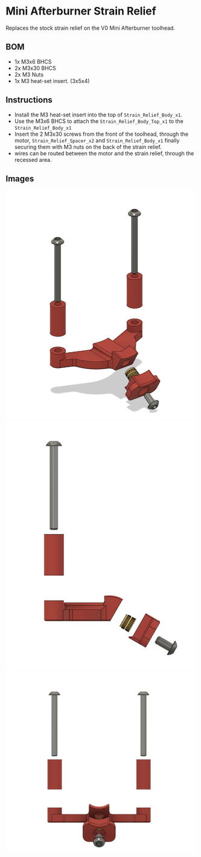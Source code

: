 Mini Afterburner Strain Relief
==============================

Replaces the stock strain relief on the V0 Mini Afterburner toolhead.  


BOM
---

- 1x M3x6 BHCS
- 2x M3x30 BHCS
- 2x M3 Nuts
- 1x M3 heat-set insert. (3x5x4)


Instructions
------------

- Install the M3 heat-set insert into the top of `Strain_Relief_Body_x1`.  
- Use the M3x6 BHCS to attach the `Strain_Relief_Body_Top_x1` to the `Strain_Relief_Body_x1`
- Insert the 2 M3x30 screws from the front of the toolhead, through the motor, `Strain_Relief_Spacer_x2` and `Strain_Relief_Body_x1` finally securing them with M3 nuts on the back of the strain relief.
- wires can be routed between the motor and the strain relief, through the recessed area.


Images
------

![CAD](Images/CAD_1.png)
![CAD](Images/CAD_2.png)
![CAD](Images/CAD_3.png)
